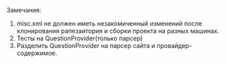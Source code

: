 Замечания:
1. misc.xml не должен иметь незакомиченный изменений после клонирования рапезаитория и сборки проекта на разных машинах.
2. Тесты на QuestionProvider(только парсер)
3. Разделить QuestionProvider на парсер сайта и провайдер-содержимое.